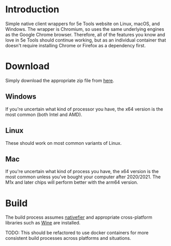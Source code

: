 # Introduction
Simple native client wrappers for 5e Tools website on Linux, macOS, and Windows. The wrapper is Chromium, so uses the same underlying engines as the Google Chrome browser. Therefore, all of the features you know and love in 5e Tools should continue working, but as an individual container that doesn't require installing Chrome or Firefox as a dependency first.

# Download
Simply download the appropriate zip file from [here](https://github.com/joshjhall/5etools-client/tree/main/release).

## Windows
If you're uncertain what kind of processor you have, the x64 version is the most common (both Intel and AMD).

## Linux
These should work on most common variants of Linux.

## Mac
If you're uncertain what kind of process you have, the x64 version is the most common unless you've bought your computer after 2020/2021. The M1x and later chips will perform better with the arm64 version.

# Build
The build process assumes [nativefier](https://github.com/nativefier/nativefier) and appropriate cross-platform libraries such as [Wine](https://wiki.winehq.org) are installed.

TODO: This should be refactored to use docker containers for more consistent build processes across platforms and situations.
